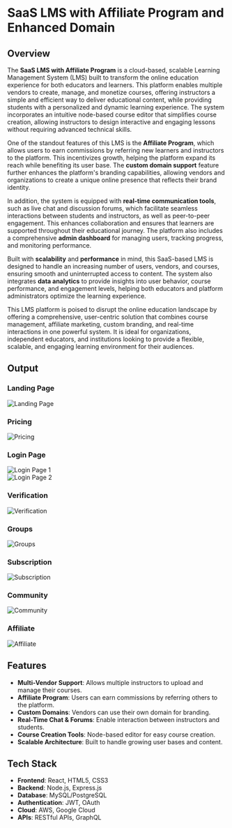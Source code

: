 # SaaS LMS with Affiliate Program and Enhanced Domain

## Overview

The **SaaS LMS with Affiliate Program** is a cloud-based, scalable Learning Management System (LMS) built to transform the online education experience for both educators and learners. This platform enables multiple vendors to create, manage, and monetize courses, offering instructors a simple and efficient way to deliver educational content, while providing students with a personalized and dynamic learning experience. The system incorporates an intuitive node-based course editor that simplifies course creation, allowing instructors to design interactive and engaging lessons without requiring advanced technical skills.

One of the standout features of this LMS is the **Affiliate Program**, which allows users to earn commissions by referring new learners and instructors to the platform. This incentivizes growth, helping the platform expand its reach while benefiting its user base. The **custom domain support** feature further enhances the platform's branding capabilities, allowing vendors and organizations to create a unique online presence that reflects their brand identity.

In addition, the system is equipped with **real-time communication tools**, such as live chat and discussion forums, which facilitate seamless interactions between students and instructors, as well as peer-to-peer engagement. This enhances collaboration and ensures that learners are supported throughout their educational journey. The platform also includes a comprehensive **admin dashboard** for managing users, tracking progress, and monitoring performance.

Built with **scalability** and **performance** in mind, this SaaS-based LMS is designed to handle an increasing number of users, vendors, and courses, ensuring smooth and uninterrupted access to content. The system also integrates **data analytics** to provide insights into user behavior, course performance, and engagement levels, helping both educators and platform administrators optimize the learning experience.

This LMS platform is poised to disrupt the online education landscape by offering a comprehensive, user-centric solution that combines course management, affiliate marketing, custom branding, and real-time interactions in one powerful system. It is ideal for organizations, independent educators, and institutions looking to provide a flexible, scalable, and engaging learning environment for their audiences.

## Output

### Landing Page  
![Landing Page](https://github.com/user-attachments/assets/778b78bf-54c4-477d-abb2-cffa07447bc6)

### Pricing  
![Pricing](https://github.com/user-attachments/assets/29985eae-4107-4b49-8f6f-d5161e83f116)

### Login Page  
![Login Page 1](https://github.com/user-attachments/assets/15471615-a3be-432d-a2df-6c7c133e2a94)  
![Login Page 2](https://github.com/user-attachments/assets/1a48130d-da8b-4420-b27a-d6394a26c711)

### Verification  
![Verification](https://github.com/user-attachments/assets/dd3a5ee6-e0a5-451f-9c4b-ebede2b370a6)

### Groups  
![Groups](https://github.com/user-attachments/assets/125f8afd-89e7-4cc4-8278-ddf3d9a6622a)

### Subscription  
![Subscription](https://github.com/user-attachments/assets/4eb4b213-a658-4fb5-be78-8b2cffd3d171)

### Community  
![Community](https://github.com/user-attachments/assets/f776a187-c2c3-4579-8bf0-7b92edda0609)

### Affiliate  
![Affiliate](https://github.com/user-attachments/assets/db200037-fbbe-4028-810a-5ec71265e3e0)



## Features
- **Multi-Vendor Support**: Allows multiple instructors to upload and manage their courses.
- **Affiliate Program**: Users can earn commissions by referring others to the platform.
- **Custom Domains**: Vendors can use their own domain for branding.
- **Real-Time Chat & Forums**: Enable interaction between instructors and students.
- **Course Creation Tools**: Node-based editor for easy course creation.
- **Scalable Architecture**: Built to handle growing user bases and content.

## Tech Stack
- **Frontend**: React, HTML5, CSS3
- **Backend**: Node.js, Express.js
- **Database**: MySQL/PostgreSQL
- **Authentication**: JWT, OAuth
- **Cloud**: AWS, Google Cloud
- **APIs**: RESTful APIs, GraphQL

